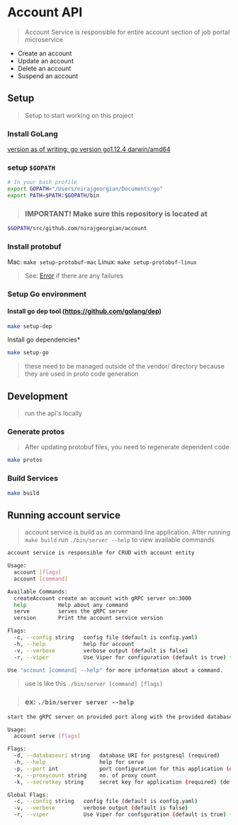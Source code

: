 # Account API
> Account Service is responsible for entire account section of job portal microservice

*   Create an account
*   Update an account
*   Delete an account
*   Suspend an account

## Setup
> Setup to start working on this project

### Install GoLang
[version as of writing: go version go1.12.4 darwin/amd64](https://golang.org/)

### setup `$GOPATH`
```bash
# In your bash profile
export GOPATH="/Users/nirajgeorgian/Documents/go"
export PATH=$PATH:$GOPATH/bin
```

> ### IMPORTANT! Make sure this repository is located at
```bash
$GOPATH/src/github.com/nirajgeorgian/account
```

### Install protobuf
Mac: `make setup-protobuf-mac`
Linux: `make setup-protobuf-linux`
>   See: [Error](http://google.github.io/proto-lens/installing-protoc.html) if there are any failures

### Setup Go environment

#### Install go dep tool (https://github.com/golang/dep)
```bash
make setup-dep
```

Install go dependencies*

```bash
make setup-go
```
> these need to be managed outside of the vendor/ directory because they are used in proto code generation

## Development
> run the api's locally

### Generate protos
> After updating protobuf files, you need to regenerate dependent code
```bash
make protos
```

### Build Services
```bash
make build
```


## Running account service
> account service is build as an command line application.
> After running `make build` run `./bin/server --help` to view available commands
```bash
account service is responsible for CRUD with account entity

Usage:
  account [flags]
  account [command]

Available Commands:
  createAccount create an account with gRPC server on:3000
  help          Help about any command
  serve         serves the gRPC server
  version       Print the account service version

Flags:
  -c, --config string   config file (default is config.yaml)
  -h, --help            help for account
  -v, --verbose         verbose output (default is false)
  -r, --viper           Use Viper for configuration (default is true) (default true)

Use "account [command] --help" for more information about a command.
```
> use is like this `./bin/server [command] [flags]`

> ### ex: `./bin/server server --help`
```bash
start the gRPC server on provided port along with the provided database URI

Usage:
  account serve [flags]

Flags:
  -d, --databaseuri string   database URI for postgresql (required)
  -h, --help                 help for serve
  -p, --port int             port configuration for this application (default 3000)
  -x, --proxycount string    no. of proxy count
  -k, --secretkey string     secret key for application (required) (default "dododuckN9")

Global Flags:
  -c, --config string   config file (default is config.yaml)
  -v, --verbose         verbose output (default is false)
  -r, --viper           Use Viper for configuration (default is true) (default true)
```
